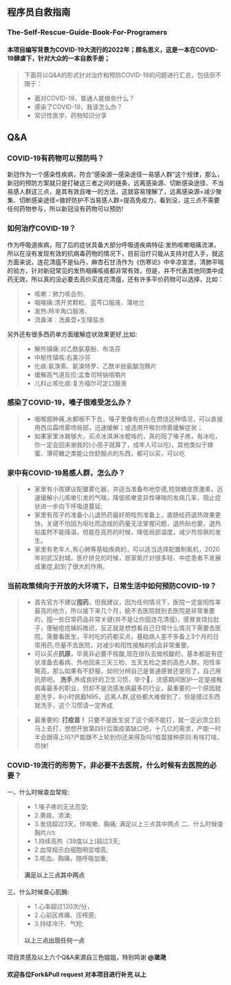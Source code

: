 ## 程序员自救指南
### The-Self-Rescue-Guide-Book-For-Programers
#### 本项目编写背景为COVID-19大流行的2022年；顾名思义，这是一本在COVID-19肆虐下，针对大众的一本自救手册；
> 下面将以Q&A的形式针对治疗和预防COVID-19的问题进行汇总，包括但不限于：
> - 面对COVID-19，普通人能做些什么？
> - 感染了COVID-19，我该怎么办？
> - 常识性医学、药物知识分享

## Q&A

### COVID-19有药物可以预防吗？
新冠作为一个感染性疾病，符合“感染源一感染途径一易感人群”这个规律，那么，新冠的预防方案就只是打破这三者之间的链条，远离感染源、切断感染途径、不当易感人群这三点，是其有效且唯一的方法，这就容易理解了，远离感染源=减少聚集、切断感染途径=做好防护不当易感人群=提高免疫力，看到没，这三点不需要任何药物参与，所以新冠没有药物可以预防!


### 如何治疗COVID-19？
作为呼吸道疾病，阳了后的症状具备大部分呼吸道疾病特征:发热咳嗽咽痛流涕，所以在没有发现有效的抗病毒药物的情况下，目前治疗只能从支持对症入手，就这方面来说，连花清瘟不是仙丹，麻杏石甘汤作为《伤寒论》中辛凉宣泄，清肺平喘的验方，针对新冠常见的发热咽痛咳痰都非常有效，但是，并不代表其他同类中成药无效，所以真的没必要去高价买连花清瘟，还有许多平价药物可以选择，比如：
> - 咳嗽︰肺力咳合剂、
> - 咽喉痛:清开灵颗粒、蓝芩口服液、蒲地兰
> - 发热:羚羊角口服液、
> - 流鼻涕︰洗鼻壶+生理盐水

另外还有很多西药单方面缓解症状效果更好,比如:
> - 解热镇痛:对乙酰氨基酚、布洛芬
> - 中枢性镇咳:右美沙芬
> - 化痰:氨溴索、氨溴特罗、乙酰半胱氨酸泡腾片
> - 缓解高气道反应:孟鲁司特钠咀嚼片
> - 儿科止咳化痰:复方福尔可定口服液

### 感染了COVID-19，嗓子很难受怎么办？
> - 咽喉部肿痛,水都咽不下去，嗓子里像有把火在燃烧这种情况，可以直接用西瓜霜喷雾喷局部，迅速缓解；或选用开喉剑喷雾缓解症状；
> - 如果家里冰箱够大，买点冰淇淋冰棍啥的，真的阳了嗓子疼，有冰吃，你一定会回来谢我的(小孩子就算了，成年人可以吃)，其他类似于蜂蜜、薄荷糖之类能让你舒服点的东西，都可以买，可以吃

### 家中有COVID-19易感人群，怎么办？
> - 家里有小孩建议配置雾化器，并适当准备布地奈德,短效糖皮质激素，迅速缓解小儿咳嗽引发的气喘，降低咳嗽变异性哮喘的发病几率，阻止症状进一步向下呼吸道蔓延;
> - 家里有孩子的准备小儿退热药最好把栓剂准备上，直肠给药退热效果更快，关键不怕因为呕吐而造成的药量无法掌握问题，退热贴也要，退热贴虽然不能降温，但能在高热的时候，降低局部温度，减少热惊厥的发生。
> - 家里有老年人,有心肺等基础疾病的，可以适当选择配置制氧机，2020年初武汉封城，医疗挤兑的时候，居家氧疗对很多轻、中症患者不发展成重症,起到了很大的作用。


### 当前政策倾向于开放的大环境下，日常生活中如何预防COVID-19？
> - 首先官方不建议**囤药**，但我建议，因为任何情况下，医院一定是阳性率最高的地方，所以接下来几个月，能不去医院就别去医院是非常重要的，囤一些日常药品非常关键(并不是让你囤连花清瘟)，感冒发烧拉肚子，便秘痘痘姨妈推迟，反正就是想想看自己日常什么情况下需要去医院，需要看医生，平时吃的药都买点，基础病人差不多备上3个月的日常用药,尽量不去医院，对减少和阳性接触的机会非常重要。
> - 可以买点**抗原**，毕竟非必要不核酸,现在排队去做核酸的，基本都是有症状准备去看病、外地回来三天三检、五天五检之类的高危人群，阳性率略高，那么如果有不舒服，如何分辨自己是普通感冒还是阳了，自己用抗原吧。
> **洗手**,养成良好的卫生习惯，举个🌰，流感期间医护一定是接触病毒最多的职业，但却不是流感发病最多的行业，最重要的一个原因就是洗手，8小时佩戴N95，远离人群,这些都大难做到了，但是摸过东西就洗手，这个习惯请一定养成

> - 最重要的: **打疫苗！** 只要不是医生说了这个病不能打，就一定必须立刻马上去打，想想开放第四针后面疫苗缺口吧，十几亿的需求，产能一时半会跟得上吗?产能跟不上轮到你还来得及吗?疫苗接种原则:有啥打啥，尽快!


### COVID-19流行的形势下，非必要不去医院，什么时候有去医院的必要？
一、什么时候查血常规:
> - 1.嗓子疼的无法忍受;
> - 2.黄痰、浓涕;
> - 3.发烧超过3天，伴咳嗽、胸痛;
> 满足以上三点其中两点
二、什么时候查胸片/ct:
> - 1.持续高热（39度以上)超过3天;
> - 2.血常规示白细胞明显增高;
> - 3.咳血、胸痛，随呼吸加重;
> #### 满足以上三点其中两点
三、什么时候查心肌酶:
> - 1.心率超过120次/分，
> - 2.心前区疼痛、压榨感;
> - 3.持续冷汗、气短;
> #### 以上三点出现任何一点


项目灵感及以上六个Q&A来源自三色姐姐，特别鸣谢 **@潋滟** 
#### 欢迎各位Fork&Pull request 对本项目进行补充   以上
